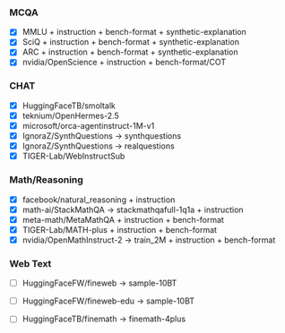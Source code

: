 
### MCQA
 - [x] MMLU + instruction + bench-format + synthetic-explanation
 - [x] SciQ + instruction + bench-format + synthetic-explanation
 - [x] ARC + instruction + bench-format + synthetic-explanation
 - [x] nvidia/OpenScience + instruction + bench-format/COT

### CHAT
 - [x] HuggingFaceTB/smoltalk
 - [x] teknium/OpenHermes-2.5
 - [x] microsoft/orca-agentinstruct-1M-v1
 - [x] IgnoraZ/SynthQuestions -> synthquestions
 - [x] IgnoraZ/SynthQuestions -> realquestions
 - [x] TIGER-Lab/WebInstructSub

### Math/Reasoning
 - [x] facebook/natural_reasoning + instruction
 - [x] math-ai/StackMathQA -> stackmathqafull-1q1a + instruction
 - [x] meta-math/MetaMathQA + instruction + bench-format
 - [x] TIGER-Lab/MATH-plus + instruction + bench-format
 - [x] nvidia/OpenMathInstruct-2 -> train_2M + instruction + bench-format

### Web Text
 - [ ] HuggingFaceFW/fineweb -> sample-10BT
 - [ ] HuggingFaceFW/fineweb-edu -> sample-10BT
 - [ ] HuggingFaceTB/finemath -> finemath-4plus
 